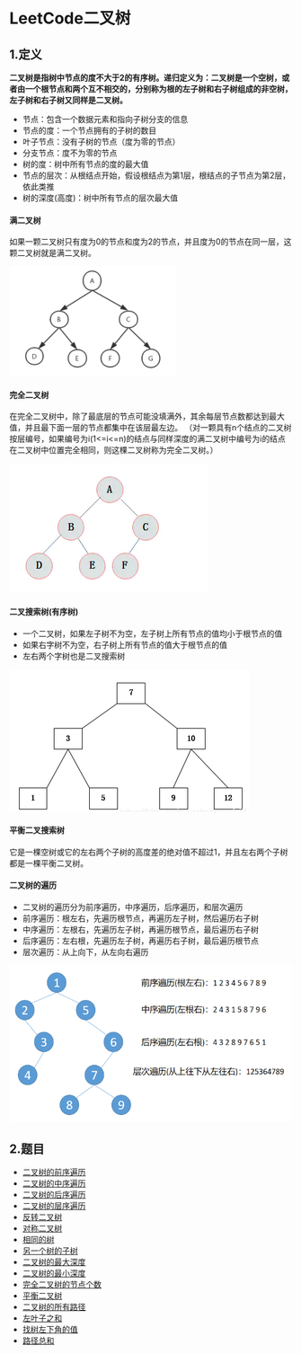 # LeetCode二叉树
## 1.定义
**二叉树是指树中节点的度不大于2的有序树。递归定义为：二叉树是一个空树，或者由一个根节点和两个互不相交的，分别称为根的左子树和右子树组成的非空树，左子树和右子树又同样是二叉树。**
* 节点：包含一个数据元素和指向子树分支的信息
* 节点的度：一个节点拥有的子树的数目
* 叶子节点：没有子树的节点（度为零的节点）
* 分支节点：度不为零的节点
* 树的度：树中所有节点的度的最大值
* 节点的层次：从根结点开始，假设根结点为第1层，根结点的子节点为第2层，依此类推
* 树的深度(高度)：树中所有节点的层次最大值

#### 满二叉树
如果一颗二叉树只有度为0的节点和度为2的节点，并且度为0的节点在同一层，这颗二叉树就是满二叉树。

![](../pic/leetcode_tree/manerchashu.png)
#### 完全二叉树
在完全二叉树中，除了最底层的节点可能没填满外，其余每层节点数都达到最大值，并且最下面一层的节点都集中在该层最左边。
（对一颗具有n个结点的二叉树按层编号，如果编号为i(1<=i<=n)的结点与同样深度的满二叉树中编号为i的结点在二叉树中位置完全相同，则这棵二叉树称为完全二叉树。）

![](../pic/leetcode_tree/wanquantree.png)
#### 二叉搜索树(有序树)
* 一个二叉树，如果左子树不为空，左子树上所有节点的值均小于根节点的值
* 如果右字树不为空，右子树上所有节点的值大于根节点的值
* 左右两个字树也是二叉搜索树

![](../pic/leetcode_tree/paixutree.png)

#### 平衡二叉搜索树
它是一棵空树或它的左右两个子树的高度差的绝对值不超过1，并且左右两个子树都是一棵平衡二叉树。

#### 二叉树的遍历
* 二叉树的遍历分为前序遍历，中序遍历，后序遍历，和层次遍历
* 前序遍历：根左右，先遍历根节点，再遍历左子树，然后遍历右子树
* 中序遍历：左根右，先遍历左子树，再遍历根节点，最后遍历右子树
* 后序遍历：左右根，先遍历左子树，再遍历右子树，最后遍历根节点
* 层次遍历：从上向下，从左向右遍历

![](../pic/leetcode_tree/bianlitree.png)

## 2.题目
* [二叉树的前序遍历](二叉树的前序遍历.md)
* [二叉树的中序遍历](二叉树的中序遍历.md)
* [二叉树的后序遍历](二叉树的后序遍历.md)
* [二叉树的层序遍历](二叉树的层序遍历.md)
* [反转二叉树](反转二叉树.md)
* [对称二叉树](对称二叉树.md)
* [相同的树](相同的树.md)
* [另一个树的子树](另一个树的子树.md)
* [二叉树的最大深度](二叉树的最大深度.md)
* [二叉树的最小深度](二叉树的最小深度.md)
* [完全二叉树的节点个数](完全二叉树的节点个数.md)
* [平衡二叉树](平衡二叉树.md)
* [二叉树的所有路径](二叉树的所有路径.md)
* [左叶子之和](左叶子之和.md)
* [找树左下角的值](找树左下角的值.md)
* [路径总和](路径总和.md)

<!--
4. [二叉树的层次遍历 II](二叉树的层次遍历II.md)
5. [将有序数组转换为二叉搜索树](将有序数组转换为二叉搜索树.md)
-->

